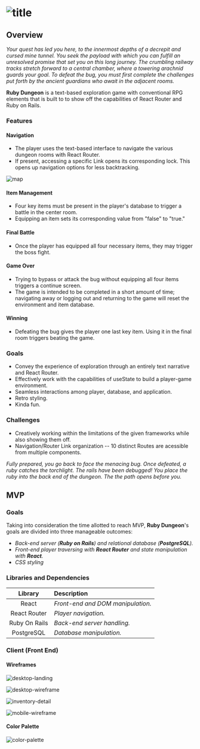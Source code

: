 # ![title](https://i.imgur.com/BN4JjwK.png)

## Overview

_Your quest has led you here, to the innermost depths of a decrepit and cursed mine tunnel. You seek the payload with which you can fulfill an unresolved promise that set you on this long journey. The crumbling railway tracks stretch forward to a central chamber, where a towering arachnid guards your goal. To defeat the bug, you must first complete the challenges put forth by the ancient guardians who await in the adjacent rooms._

**Ruby Dungeon** is a text-based exploration game with conventional RPG elements that is built to to show off the capabilities of React Router and Ruby on Rails.

### Features

#### Navigation

- The player uses the text-based interface to navigate the various dungeon rooms with React Router.
- If present, accessing a specific Link opens its corresponding lock. This opens up navigation options for less backtracking.

![map](https://i.imgur.com/RI03hzi.png)

#### Item Management

- Four key items must be present in the player's database to trigger a battle in the center room.
- Equipping an item sets its corresponding value from "false" to "true."

#### Final Battle

- Once the player has equipped all four necessary items, they may trigger the boss fight.

#### Game Over

- Trying to bypass or attack the bug without equipping all four items triggers a continue screen.
- The game is intended to be completed in a short amount of time; navigating away or logging out and returning to the game will reset the environment and item database.

#### Winning

- Defeating the bug gives the player one last key item. Using it in the final room triggers beating the game.

### Goals
- Convey the experience of exploration through an entirely text narrative and React Router.
- Effectively work with the capabilities of useState to build a player-game environment.
- Seamless interactions among player, database, and application.
- Retro styling.
- Kinda fun.

### Challenges
- Creatively working within the limitations of the given frameworks while also showing them off.
- Navigation/Router Link organization -- 10 distinct Routes are acessible from multiple components.

_Fully prepared, you go back to face the menacing bug. Once defeated, a ruby catches the torchlight. The rails have been debugged! You place the ruby into the back end of the dungeon. The the path opens before you._

## MVP

### Goals

Taking into consideration the time allotted to reach MVP, **Ruby Dungeon**'s goals are divided into three manageable outcomes:

- _Back-end server (**Ruby on Rails**) and relational database (**PostgreSQL**)._
- _Front-end player traversing with **React Router** and state manipulation with **React**._
- _CSS styling_


### Libraries and Dependencies

|    Library    | Description                                                                       |
| :-----------: | :-------------------------------------------------------------------------------- |
|     React     | _Front-end and DOM manipulation._                                                     |
| React Router  | _Player navigation._ |
| Ruby On Rails | _Back-end server handling._                                      |
|   PostgreSQL   | _Database manipulation._                                      |

### Client (Front End)

#### Wireframes

![desktop-landing](https://i.imgur.com/wkfpOqM.png)

![desktop-wireframe](https://i.imgur.com/BS8lHJK.png)

![inventory-detail](https://i.imgur.com/8m49Tja.png)

![mobile-wireframe](https://i.imgur.com/nMUN3mH.png)

#### Color Palette

![color-palette](https://i.imgur.com/6IhbWtY.png)
